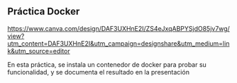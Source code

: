 ## Práctica Docker 
https://www.canva.com/design/DAF3UXHnE2I/ZS4eJxqABPYSjdO85jv7wg/view?utm_content=DAF3UXHnE2I&utm_campaign=designshare&utm_medium=link&utm_source=editor

En esta práctica, se instala un contenedor de docker para probar su funcionalidad, y se documenta el resultado en la presentación
